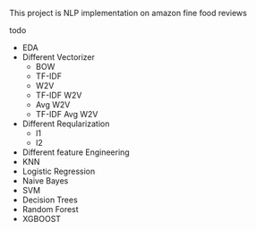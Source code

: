 This project is NLP implementation on amazon fine food reviews 

todo 
- EDA
- Different Vectorizer 
    - BOW
    - TF-IDF
    - W2V
    - TF-IDF W2V
    - Avg W2V
    - TF-IDF Avg W2V
- Different Reqularization 
    - l1
    - l2
- Different feature Engineering 
- KNN 
- Logistic Regression 
- Naive Bayes 
- SVM 
- Decision Trees
- Random Forest 
- XGBOOST 
